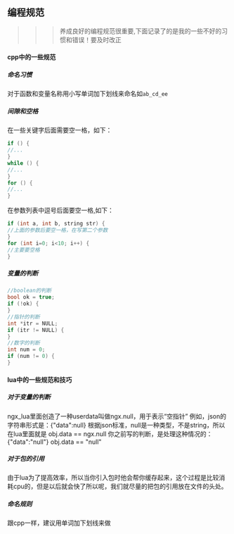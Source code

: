 编程规范
----

>>> 养成良好的编程规范很重要,下面记录了的是我的一些不好的习惯和错误！要及时改正

#### cpp中的一些规范
##### 命名习惯
对于函数和变量名称用小写单词加下划线来命名如`ab_cd_ee` 

##### 间隙和空格
在一些关键字后面需要空一格，如下：
```cpp
if () {
//...
}
while () {
//...
}
for () {
//...
}
```
在参数列表中逗号后面要空一格,如下：
```cpp
if (int a, int b, string str) {
//上面的参数后要空一格，在写第二个参数
}
for (int i=0; i<10; i++) {
//主要要空格
}
```

##### 变量的判断
```cpp
//boolean的判断
bool ok = true;
if (!ok) {
}
//指针的判断
int *itr = NULL;
if (itr != NULL) {
}
//数字的判断
int num = 0;
if (num != 0) {
}
```

#### lua中的一些规范和技巧
##### 对于变量的判断
ngx_lua里面创造了一种userdata叫做ngx.null，用于表示“空指针”
例如，json的字符串形式是：{"data":null}
根据json标准，null是一种类型，不是string，所以在lua里面就是 obj.data == ngx.null
你之前写的判断，是处理这种情况的：{"data":"null"}
obj.data == "null"
##### 对于包的引用
由于lua为了提高效率，所以当你引入包时他会帮你缓存起来，这个过程是比较消耗cpu的，但是以后就会快了所以呢，我们就尽量的把包的引用放在文件的头处。
##### 命名规则
跟cpp一样，建议用单词加下划线来做
